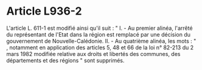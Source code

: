# Article L936-2

L'article L. 611-1 est modifié ainsi qu'il suit :   " I. - Au premier alinéa, l'arrêté du représentant de l'Etat dans la région est remplacé par une décision du gouvernement de Nouvelle-Calédonie.   II. - Au quatrième alinéa, les mots : " , notamment en application des articles 5, 48 et 66 de la loi n° 82-213 du 2 mars 1982 modifiée relative aux droits et libertés des communes, des départements et des régions " sont supprimés.